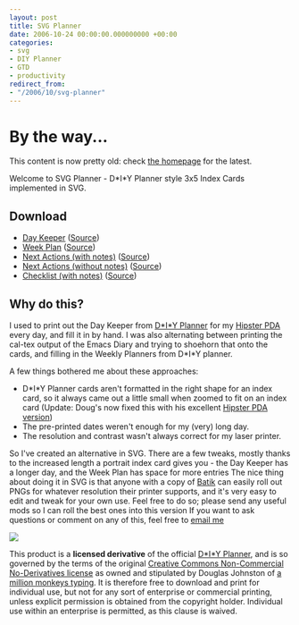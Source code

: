 ```yaml
---
layout: post
title: SVG Planner
date: 2006-10-24 00:00:00.000000000 +00:00
categories:
- svg
- DIY Planner
- GTD
- productivity
redirect_from:
- "/2006/10/svg-planner"
---
```

<div class='alert'><h1>By the way...</h1><p>This content is now pretty old: check <a href='/'>the homepage</a> for the latest.</p></div>

Welcome to SVG Planner - D\*I\*Y Planner style 3x5 Index Cards implemented in SVG.

Download
--------

* [Day Keeper](/assets/img/daykeeper.png) ([Source](/files/daykeeper.svg))
* [Week Plan](/assets/img/week.png) ([Source](/files/week.svg))
* [Next Actions (with notes)](/assets/img/next_actions.png) ([Source](/files/next_actions.svg))
* [Next Actions (without notes)](/assets/img/next_actions_nonotes.png) ([Source](/files/next_actions_nonotes.svg))
* [Checklist (with notes)](/assets/img/checklist.png) ([Source](/files/checklist.svg))

Why do this?
------------

I used to print out the Day Keeper from [D\*I\*Y Planner](http://www.douglasjohnston.net/weblog/archives/2005/03/28/diyplanner2/) for my [Hipster PDA](http://www.hipsterpda.com) every day, and fill it in by hand. I was also alternating between printing the cal-tex output of the Emacs Diary and trying to shoehorn that onto the cards, and filling in the Weekly Planners from D\*I\*Y planner.

A few things bothered me about these approaches:

* D\*I\*Y Planner cards aren't formatted in the right shape for an index card, so it always came out a little small when zoomed to fit on an index card (Update: Doug's now fixed this with his excellent [Hipster PDA version](http://www.douglasjohnston.net/templates/hipsterpda.html))
* The pre-printed dates weren't enough for my (very) long day.
* The resolution and contrast wasn't always correct for my laser printer.

So I've created an alternative in SVG. There are a few tweaks, mostly thanks to the increased length a portrait index card gives you - the Day Keeper has a longer day, and the Week Plan has space for more entries
The nice thing about doing it in SVG is that anyone with a copy of [Batik](http://xml.apache.org/batik/) can easily roll out PNGs for whatever resolution their printer supports, and it's very easy to edit and tweak for your own use. Feel free to do so; please send any useful mods so I can roll the best ones into this version
If you want to ask questions or comment on any of this, feel free to <a href='mailto:info@edendevelopment.co.uk'>email me</a>

<p><a href="http://www.douglasjohnston.net/weblog/archives/2005/03/28/diyplanner2/"><img src="http://www.douglasjohnston.net/templates/logos/logo_web_tiny.gif" border="0"/></a></p>

This product is a <strong>licensed derivative</strong> of the official [D\*I\*Y Planner](http://www.douglasjohnston.net/templates/), and is so governed by the terms of the  original [Creative Commons Non-Commercial No-Derivatives license](http://www.creativecommons.org/licenses/by-nc-nd/2.0/) as owned and stipulated by Douglas Johnston of [a million monkeys typing](http://www.douglasjohnston.net/weblog/). It is therefore free to download and print for individual use, but not for any sort of enterprise or commercial printing, unless explicit permission is obtained from the copyright holder. Individual use within an enterprise is permitted, as this clause is waived.

